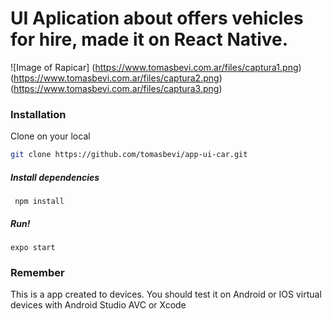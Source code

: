 #  UI Aplication about offers vehicles for hire, made it on React Native.

![Image of Rapicar]
(https://www.tomasbevi.com.ar/files/captura1.png)
(https://www.tomasbevi.com.ar/files/captura2.png)
(https://www.tomasbevi.com.ar/files/captura3.png)

### Installation

Clone on your local 
```sh
git clone https://github.com/tomasbevi/app-ui-car.git
```

<h5>Install dependencies </h5>
<code> npm install</code>

<h5>Run! </h5>
<code>expo start</code>

### Remember 
This is a app created to devices.
You should test it on Android or IOS virtual devices with Android Studio AVC or Xcode